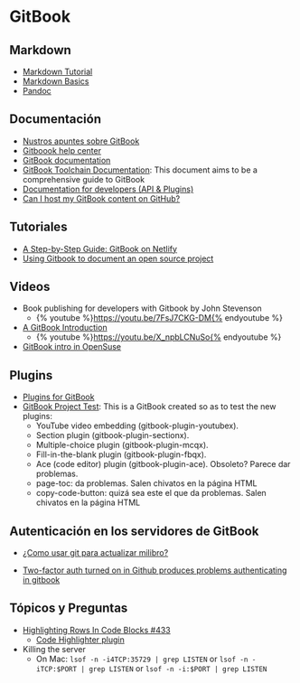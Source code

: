 # GitBook

## Markdown

* [Markdown Tutorial](http://www.markdowntutorial.com/)
* [Markdown Basics](https://daringfireball.net/projects/markdown/basics)
* [Pandoc](http://pandoc.org/)

## Documentación

* [Nustros apuntes sobre GitBook](https://casianorodriguezleon.gitbooks.io/elaboracion-de-material-docente-con-gitbook)
* [Gitboook help center](https://help.gitbook.com/)
* [GitBook documentation](https://www.gitbook.com/book/gitbookio/documentation/details)
* [GitBook Toolchain Documentation](https://toolchain.gitbook.com/): This document aims to be a comprehensive guide to GitBook
* [Documentation for developers (API & Plugins)](developer.gitbook.com)
* [Can I host my GitBook content on GitHub?](https://help.gitbook.com/github/can-i-host-on-github.html)

## Tutoriales

* [A Step-by-Step Guide: GitBook on Netlify](https://www.netlify.com/blog/2015/12/08/a-step-by-step-guide-gitbook-on-netlify/)
* [Using Gitbook to document an open source project](https://medium.com/@gpbl/how-to-use-gitbook-to-publish-docs-for-your-open-source-npm-packages-465dd8d5bfba#.lpkgyg409)

## Videos

* Book publishing for developers with Gitbook by John Stevenson
  - {% youtube %}https://youtu.be/7FsJ7CKG-DM{% endyoutube %}
* [A GitBook Introduction](https://youtu.be/X_npbLCNuSo)
  - {% youtube %}https://youtu.be/X_npbLCNuSo{% endyoutube %}
* [GitBook intro in OpenSuse](https://youtu.be/X_npbLCNuSo)
## Plugins

* [Plugins for GitBook](https://plugins.gitbook.com/)
* [GitBook Project Test](https://www.gitbook.com/book/ymcatar/gitbook-test/details): This is a GitBook created so as to test the new plugins:
  - YouTube video embedding (gitbook-plugin-youtubex).
  - Section plugin (gitbook-plugin-sectionx).
  - Multiple-choice plugin (gitbook-plugin-mcqx).
  - Fill-in-the-blank plugin (gitbook-plugin-fbqx).
  - Ace (code editor) plugin (gitbook-plugin-ace). Obsoleto? Parece dar problemas.
  - page-toc: da problemas. Salen chivatos en la página HTML
  - copy-code-button: quizá sea este el que da problemas. Salen chivatos en la página HTML

## Autenticación en los servidores de GitBook

* [¿Como usar git para actualizar milibro?](https://casianorodriguezleon.gitbooks.io/elaboracion-de-material-docente-con-gitbook/content/como-usar-git-para-actualizar-mi-libro.html)

* [Two-factor auth turned on in Github produces problems authenticating in gitbook](https://github.com/GitbookIO/gitbook/issues/1305)
## Tópicos y Preguntas

* [Highlighting Rows In Code Blocks #433](https://github.com/GitbookIO/gitbook/issues/433)
  * [Code Highlighter plugin](https://plugins.gitbook.com/plugin/code-highlighter)
* Killing the server
  - On Mac:  `lsof -n -i4TCP:35729 | grep LISTEN` or `lsof -n -iTCP:$PORT | grep LISTEN` or `lsof -n -i:$PORT | grep LISTEN`
